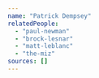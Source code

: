 ```yaml
---
name: "Patrick Dempsey"
relatedPeople:
  - "paul-newman"
  - "brock-lesnar"
  - "matt-leblanc"
  - "the-miz"
sources: []
---
```


